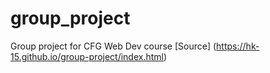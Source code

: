 # group_project
Group project for CFG Web Dev course
[Source] (https://hk-15.github.io/group-project/index.html)
